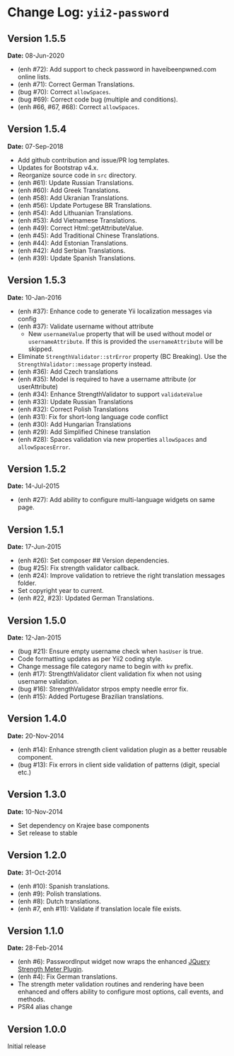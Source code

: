 Change Log: `yii2-password`
===========================

## Version 1.5.5

**Date:** 08-Jun-2020

- (enh #72): Add support to check password in haveibeenpwned.com online lists.
- (enh #71): Correct German Translations.
- (bug #70): Correct `allowSpaces`.
- (bug #69): Correct code bug (multiple and conditions). 
- (enh #66, #67, #68): Correct `allowSpaces`. 

## Version 1.5.4    

**Date:** 07-Sep-2018

- Add github contribution and issue/PR log templates.
- Updates for Bootstrap v4.x.
- Reorganize source code in `src` directory.
- (enh #61): Update Russian Translations. 
- (enh #60): Add Greek Translations. 
- (enh #58): Add Ukranian Translations. 
- (enh #56): Update Portugese BR Translations. 
- (enh #54): Add Lithuanian Translations. 
- (enh #53): Add Vietnamese Translations. 
- (enh #49): Correct Html::getAttributeValue. 
- (enh #45): Add Traditional Chinese Translations. 
- (enh #44): Add Estonian Translations. 
- (enh #42): Add Serbian Translations. 
- (enh #39): Update Spanish Translations.

## Version 1.5.3

**Date:** 10-Jan-2016

- (enh #37): Enhance code to generate Yii localization messages via config
- (enh #37): Validate username without attribute
    - New `usernameValue` property that will be used without model or `usernameAttribute`. If this is provided the `usernameAttribute` will be skipped.
- Eliminate `StrengthValidator::strError` property (BC Breaking). Use the `StrengthValidator::message` property instead.
- (enh #36): Add Czech translations
- (enh #35): Model is required to have a username attribute (or userAttribute)
- (enh #34): Enhance StrengthValidator to support `validateValue`
- (enh #33): Update Russian Translations
- (enh #32): Correct Polish Translations 
- (enh #31): Fix for short-long language code conflict
- (enh #30): Add Hungarian Translations
- (enh #29): Add Simplified Chinese translation
- (enh #28): Spaces validation via new properties `allowSpaces` and `allowSpacesError`. 

## Version 1.5.2

**Date:** 14-Jul-2015

- (enh #27): Add ability to configure multi-language widgets on same page.

## Version 1.5.1

**Date:** 17-Jun-2015

- (enh #26): Set composer ## Version dependencies.
- (bug #25): Fix strength validator callback.
- (enh #24): Improve validation to retrieve the right translation messages folder.
- Set copyright year to current.
- (enh #22, #23): Updated German Translations.

## Version 1.5.0

**Date:** 12-Jan-2015

- (bug #21): Ensure empty username check when `hasUser` is true.
- Code formatting updates as per Yii2 coding style.
- Change message file category name to begin with `kv` prefix.
- (enh #17): StrengthValidator client validation fix when not using username validation.
- (bug #16): StrengthValidator strpos empty needle error fix.
- (enh #15): Added Portugese Brazilian translations.

## Version 1.4.0

**Date:** 20-Nov-2014

- (enh #14): Enhance strength client validation plugin as a better reusable component.
- (bug #13): Fix errors in client side validation of patterns (digit, special etc.)

## Version 1.3.0

**Date:** 10-Nov-2014

- Set dependency on Krajee base components
- Set release to stable


## Version 1.2.0

**Date:** 31-Oct-2014

- (enh #10): Spanish translations.
- (enh #9): Polish translations.
- (enh #8): Dutch translations.
- (enh #7, enh #11): Validate if translation locale file exists.

## Version 1.1.0

**Date:** 28-Feb-2014

- (enh #6): PasswordInput widget now wraps the enhanced [JQuery Strength Meter Plugin](http://github.com/kartik-v/strength-meter). 
- (enh #4): Fix German translations.
- The strength meter validation routines and rendering have been enhanced and offers ability to configure most options, call events, and methods.
- PSR4 alias change

## Version 1.0.0

Initial release